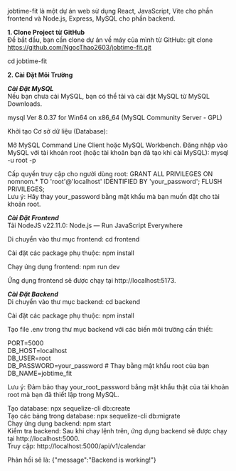 jobtime-fit là một dự án web sử dụng React, JavaScript, Vite cho phần frontend và Node.js, Express, MySQL cho phần backend.<br>

**1. Clone Project từ GitHub**<br>
Để bắt đầu, bạn cần clone dự án về máy của mình từ GitHub: git clone https://github.com/NgocThao2603/jobtime-fit.git

cd jobtime-fit

**2. Cài Đặt Môi Trường**<br>

**_Cài Đặt MySQL_**<br>
Nếu bạn chưa cài MySQL, bạn có thể tải và cài đặt MySQL từ MySQL Downloads.

mysql Ver 8.0.37 for Win64 on x86_64 (MySQL Community Server - GPL)

Khởi tạo Cơ sở dữ liệu (Database):

Mở MySQL Command Line Client hoặc MySQL Workbench. Đăng nhập vào MySQL với tài khoản root (hoặc tài khoản bạn đã tạo khi cài MySQL): mysql -u root -p

Cấp quyền truy cập cho người dùng root: GRANT ALL PRIVILEGES ON nomnom.\* TO 'root'@'localhost' IDENTIFIED BY 'your_password'; FLUSH PRIVILEGES;<br> Lưu ý: Hãy thay your_password bằng mật khẩu mà bạn muốn đặt cho tài khoản root.

**_Cài Đặt Frontend_**<br>
Tải NodeJS v22.11.0: Node.js — Run JavaScript Everywhere

Di chuyển vào thư mục frontend: cd frontend

Cài đặt các package phụ thuộc: npm install

Chạy ứng dụng frontend: npm run dev

Ứng dụng frontend sẽ được chạy tại http://localhost:5173.

**_Cài Đặt Backend_**<br>
Di chuyển vào thư mục backend: cd backend

Cài đặt các package phụ thuộc: npm install

Tạo file .env trong thư mục backend với các biến môi trường cần thiết:

PORT=5000<br>
DB_HOST=localhost<br>
DB_USER=root<br>
DB_PASSWORD=your_password # Thay bằng mật khẩu root của bạn<br>
DB_NAME=jobtime_fit<br>

Lưu ý: Đảm bảo thay your_root_password bằng mật khẩu thật của tài khoản root mà bạn đã thiết lập trong MySQL.<br>

Tạo database: npx sequelize-cli db:create<br>
Tạo các bảng trong database: npx sequelize-cli db:migrate<br>
Chạy ứng dụng backend: npm start<br>
Kiểm tra backend: Sau khi chạy lệnh trên, ứng dụng backend sẽ được chạy tại http://localhost:5000.<br>
Truy cập: http://localhost:5000/api/v1/calendar<br>

Phản hồi sẽ là: {"message":"Backend is working!"}
